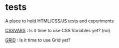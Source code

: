 # tests
A place to hold HTML/CSS/JS tests and experiments

[CSSVARS](cssvars) : Is it time to use CSS Variables yet? (no)

[GRID](grid) : Is it time to use Grid yet?
